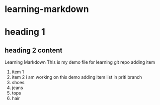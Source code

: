 # learning-markdown
# heading 1
## heading 2 content
Learning Markdown
This is my demo file for learning git repo
adding item
1. item 1
2. item 2
i am working on this demo 
adding item list in priti branch
1. shoes
2. jeans
3. tops
4. hair